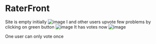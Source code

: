 # RaterFront
Site is empty initially
![image](https://github.com/BreakTos/RaterFront/assets/76687690/4559027c-8e67-4768-baec-c7bc80eb9b6d)
I and other users upvote few problems by clicking on green button
![image](https://github.com/BreakTos/RaterFront/assets/76687690/c1980145-deb2-40c2-a43a-35e787068dd3)
It has votes now
![image](https://github.com/BreakTos/RaterFront/assets/76687690/4eafbdd7-3f19-4991-9ff4-54424c2161a1)


One user can only vote once

